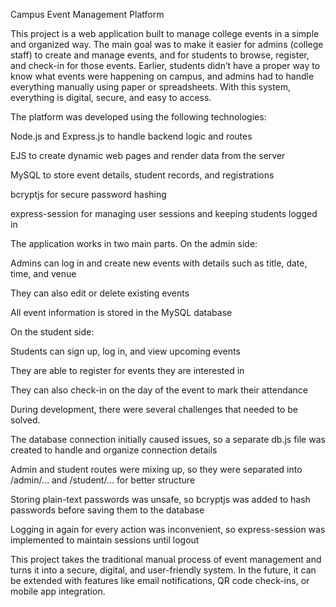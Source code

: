 Campus Event Management Platform

This project is a web application built to manage college events in a simple and organized way. The main goal was to make it easier for admins (college staff) to create and manage events, and for students to browse, register, and check-in for those events. Earlier, students didn’t have a proper way to know what events were happening on campus, and admins had to handle everything manually using paper or spreadsheets. With this system, everything is digital, secure, and easy to access.

The platform was developed using the following technologies:

Node.js and Express.js to handle backend logic and routes

EJS to create dynamic web pages and render data from the server

MySQL to store event details, student records, and registrations

bcryptjs for secure password hashing

express-session for managing user sessions and keeping students logged in

The application works in two main parts. On the admin side:

Admins can log in and create new events with details such as title, date, time, and venue

They can also edit or delete existing events

All event information is stored in the MySQL database

On the student side:

Students can sign up, log in, and view upcoming events

They are able to register for events they are interested in

They can also check-in on the day of the event to mark their attendance

During development, there were several challenges that needed to be solved.

The database connection initially caused issues, so a separate db.js file was created to handle and organize connection details

Admin and student routes were mixing up, so they were separated into /admin/... and /student/... for better structure

Storing plain-text passwords was unsafe, so bcryptjs was added to hash passwords before saving them to the database

Logging in again for every action was inconvenient, so express-session was implemented to maintain sessions until logout

This project takes the traditional manual process of event management and turns it into a secure, digital, and user-friendly system. In the future, it can be extended with features like email notifications, QR code check-ins, or mobile app integration.